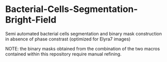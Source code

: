 # Bacterial-Cells-Segmentation-Bright-Field 
Semi automated bacterial cells segmentation and binary mask construction in absence of phase constrast (optimized for Elyra7 images)

NOTE: the binary masks obtained from the combination of the two macros contained within this repository require manual refining.

